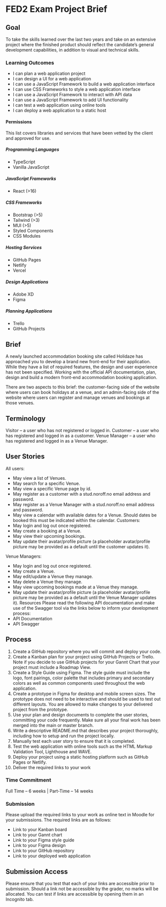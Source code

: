 # FED2 Exam Project Brief

## Goal

To take the skills learned over the last two years and take on an extensive project where the finished product should reflect the candidate’s general development capabilities, in addition to visual and technical skills.

### Learning Outcomes

- I can plan a web application project
- I can design a UI for a web application
- I can use a JavaScript Framework to build a web application interface
- I can use CSS Frameworks to style a web application interface
- I can use a JavaScript Framework to interact with API data
- I can use a JavaScript Framework to add UI functionality
- I can test a web application using online tools
- I can deploy a web application to a static host

#### Permissions

This list covers libraries and services that have been vetted by the client and approved for use.

##### Programming Languages

- TypeScript
- Vanilla JavaScript

##### JavaScript Frameworks

- React (>16)

##### CSS Frameworks

- Bootstrap (>5)
- Tailwind (>3)
- MUI (>5)
- Styled Components
- CSS Modules

##### Hosting Services

- GitHub Pages
- Netlify
- Vercel

##### Design Applications

- Adobe XD
- Figma

##### Planning Applications

- Trello
- GitHub Projects

## Brief

A newly launched accommodation booking site called Holidaze has approached you to develop a brand new front-end for their application. While they have a list of required features, the design and user experience has not been specified. Working with the official API documentation, plan, design and build a modern front-end accommodation booking application.

There are two aspects to this brief: the customer-facing side of the website where users can book holidays at a venue, and an admin-facing side of the website where users can register and manage venues and bookings at those venues.

## Terminology

Visitor – a user who has not registered or logged in.
Customer – a user who has registered and logged in as a customer.
Venue Manager – a user who has registered and logged in as a Venue Manager.

## User Stories

All users:

- May view a list of Venues.
- May search for a specific Venue.
- May view a specific Venue page by id.
- May register as a customer with a stud.noroff.no email address and password.
- May register as a Venue Manager with a stud.noroff.no email address and password.
- May view a calendar with available dates for a Venue. Should dates be booked this must be indicated within the calendar.
  Customers:
- May login and log out once registered.
- May create a booking at a Venue.
- May view their upcoming bookings.
- May update their avatar/profile picture (a placeholder avatar/profile picture may be provided as a default until the customer updates it).

Venue Managers:

- May login and log out once registered.
- May create a Venue.
- May edit/update a Venue they manage.
- May delete a Venue they manage.
- May view upcoming bookings made at a Venue they manage.
- May update their avatar/profile picture (a placeholder avatar/profile picture may be provided as a default until the Venue Manager updates it).
  Resources
  Please read the following API documentation and make use of the Swagger tool via the links below to inform your development process:
- API Documentation
- API Swagger

## Process

1. Create a GitHub repository where you will commit and deploy your code.
2. Create a Kanban plan for your project using GitHub Projects or Trello. Note if you decide to use GitHub projects for your Gannt Chart that your project must include a Roadmap View.
3. Create a Style Guide using Figma. The style guide must include the logo, font pairings, color palette that includes primary and secondary colors as well as common components used throughout the web application.
4. Create a prototype in Figma for desktop and mobile screen sizes. The prototype does not need to be interactive and should be used to test out different layouts. You are allowed to make changes to your delivered project from the prototype.
5. Use your plan and design documents to complete the user stories, committing your code frequently. Make sure all your final work has been merged into the main or master branch.
6. Write a descriptive README.md that describes your project thoroughly, including how to setup and run the project locally.
7. Manually test each user story to ensure that it is completed.
8. Test the web application with online tools such as the HTML Markup Validation Tool, Lighthouse and WAVE.
9. Deploy your project using a static hosting platform such as GitHub Pages or Netlify.
10. Deliver the required links to your work

### Time Commitment

Full Time – 6 weeks | Part-Time – 14 weeks

### Submission

Please upload the required links to your work as online text in Moodle for your submissions. The required links are as follows:

- Link to your Kanban board
- Link to your Gannt chart
- Link to your Figma style guide
- Link to your Figma design
- Link to your GitHub repository
- Link to your deployed web application

## Submission Access

Please ensure that you test that each of your links are accessible prior to submission. Should a link not be accessible by the grader, no marks will be allocated. You can test if links are accessible by opening them in an Incognito tab.
